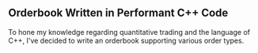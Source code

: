 ## Orderbook Written in Performant C++ Code

To hone my knowledge regarding quantitative trading and the language of C++, I've decided to write an orderbook supporting various order types.
